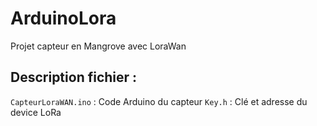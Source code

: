 # ArduinoLora
Projet capteur en Mangrove avec LoraWan

## Description fichier :
 ``CapteurLoraWAN.ino`` : Code Arduino du capteur 
 ``Key.h`` : Clé et adresse du device LoRa
